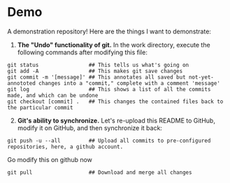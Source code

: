 # Demo
A demonstration repository! Here are the things I want to demonstrate:

1. **The "Undo" functionality of git.** In the work directory, execute the following commands after modifying this file:
```shell
git status                ## This tells us what's going on
git add -A                ## This makes git save changes
git commit -m '[message]' ## This annotates all saved but not-yet-annototed changes into a "commit," complete with a comment 'message'
git log                   ## This shows a list of all the commits made, and which can be undone
git checkout [commit] .   ## This changes the contained files back to the particular commit
```

2. **Git's ability to synchronize.** Let's re-upload this README to GitHub, modify it on GitHub, and then synchronize it back:
```shell
git push -u --all         ## Upload all commits to pre-configured repositories, here, a github account.
```
Go modify this on github now
```shell
git pull                  ## Download and merge all changes
```
